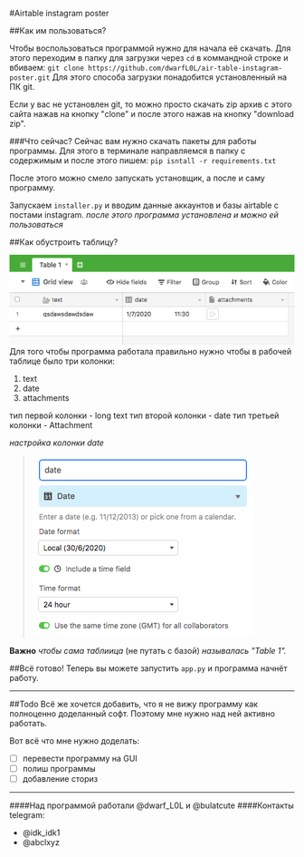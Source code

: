 #Airtable instagram poster

##Как им пользоваться?

Чтобы воспользоваться программой нужно для начала её скачать. Для этого переходим в папку для загрузки через `cd` в коммандной строке и вбиваем:
 `git clone https://github.com/dwarfL0L/air-table-instagram-poster.git`
Для этого способа загрузки понадобится установленный на ПК git.
 
Если у вас не установлен git, то можно просто скачать zip архив с этого сайта нажав на кнопку "clone" и после этого нажав на кнопку "download zip".

###Что сейчас?
Сейчас вам нужно скачать пакеты для работы программы. Для этого в терминале направляемся в папку с содержимым и после этого пишем:
`pip isntall -r requirements.txt`

После этого можно смело запускать установщик, а после и саму программу.

Запускаем `installer.py` и вводим данные аккаунтов и базы airtable с постами instagram. 
*после этого программа установлена и можно ей пользоваться*

##Как обустроить таблицу?

![Table Example](/img/table.png)
Для того чтобы программа работала правильно нужно чтобы в рабочей таблице было три колонки: 
1. text
2. date
3. attachments

тип первой колонки - long text
тип второй колонки - date
тип третьей колонки - Attachment

*настройка колонки date*
>![Date Description](/img/date.png)

**Важно** _чтобы сама таблиица_ (не путать с базой) _называлась "Table 1"._

##Всё готово!
Теперь вы можете запустить `app.py` и программа начнёт работу.
___
##Todo
Всё же хочется добавить, что я не вижу программу как полноценно доделанный софт. Поэтому мне нужно над ней активно работать.

Вот всё что мне нужно доделать:
 - [ ] перевести программу на GUI
- [ ] полиш программы
- [ ] добавление сториз
---
####Над программой работали 
@dwarf_L0L и @bulatcute
####Контакты
telegram:

- @idk_idk1
- @abclxyz
